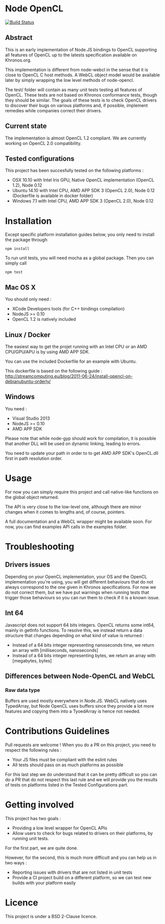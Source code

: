# Node OpenCL
 
[![Build Status](http://pub-ci.ioweb.fr/api/badge/github.com/ioweb-fr/node-opencl/status.svg?branch=master)](http://pub-ci.ioweb.fr/github.com/ioweb-fr/node-opencl)

## Abstract

This is an early implementation of Node.JS bindings to OpenCL supporting all features of OpenCL up to the latests specification available on Khronos.org.

This implementation is different from node-webcl in the sense that it is close to OpenCL C host methods. A WebCL object model would be available later by simply wrapping the low level methods of node-opencl.

The test/ folder will contain as many unit tests testing all features of OpenCL. These tests are not based on Khronos conformance tests, though they should be similar. The goals of these tests is to check OpenCL drivers to discover their bugs on various platforms and, if possible, implement remedies while companies correct their drivers.

## Current state

The implementation is almost OpenCL 1.2 compliant. We are currently working on OpenCL 2.0 compatibility.

## Tested configurations

This project has been succesfully tested on the following platforms  :

- OSX 10.10 with Intel Iris GPU, Native OpenCL implementation (OpenCL 1.2), Node 0.12
- Ubuntu 14.10 with Intel CPU, AMD APP SDK 3 (OpenCL 2.0), Node 0.12 (Dockerfile is available in docker folder)
- Windows 7.1 with Intel CPU, AMD APP SDK 3 (OpenCL 2.0), Node 0.12


# Installation

Except specific platform installation guides below, you only need to install the package through

```npm install```

To run unit tests, you will need mocha as a global package. Then you can simply call 

```npm test```

## Mac OS X

You should only need : 

- XCode Developers tools (for C++ bindings compilation)
- NodeJS >= 0.10
- OpenCL 1.2 is natively included

## Linux / Docker 

The easiest way to get the projet running with an Intel CPU or an AMD CPU/GPU/APU is by using AMD APP SDK.

You can use the included Dockerfile for an example with Ubuntu. 

This dockerfile is based on the following guide : http://streamcomputing.eu/blog/2011-06-24/install-opencl-on-debianubuntu-orderly/

## Windows

You need : 

- Visual Studio 2013
- NodeJS >= 0.10
- AMD APP SDK

Please note that while node-gyp should work for compilation, it is possible that another DLL will be used on dynamic linking, leading to errors.

You need to update your path in order to to get AMD APP SDK's OpenCL.dll first in path resolution order.

# Usage

For now you can simply require this project and call native-like functions on the global object returned. 

The API is very close to the low-level one, although there are minor changes when it comes to lengths and, of course, pointers.

A full documentation and a WebCL wrapper might be available soon. For now, you can find examples API calls in the examples folder.

# Troubleshooting

## Drivers issues

Depending on your OpenCL implementation, your OS and the OpenCL implementation you're using, you will get different behaviours that do not 
always correspond to the one given in Khronos specifications. For now we do not correct them, but we have put warnings when running tests that trigger
those behaviours so you can run them to check if it is a known issue. 

## Int 64

Javascript does not support 64 bits integers. OpenCL returns some int64, mainly in getInfo functions. To resolve this, we instead return a data structure
that changes depending on what kind of value is returned : 

- Instead of a 64 bits integer representing nanoseconds time, we return an array with [milliseconds, nanoseconds]
- Instead of a 64 bits integer representing bytes, we return an array with [megabytes, bytes]

## Differences between Node-OpenCL and WebCL

### Raw data type

Buffers are used mostly everywhere in Node.JS. WebCL natively uses TypedArray, but Node OpenCL uses buffers since
they provide a lot more features and copying them into a TyoedArray is hence not needed.

# Contributions Guidelines

Pull requests are welcome ! When you do a PR on this project, you need to respect the following rules : 

- Your JS files must be compliant with the eslint rules
- All tests should pass on as much platforms as possible

For this last step we do understand that it can be pretty difficult so you can do a PR that do not respect this last rule and we will provide you
the results of tests on platforms listed in the Tested Configurations part.

# Getting involved

This project has two goals :

- Providing a low level wrapper for OpenCL APIs
- Allow users to check for bugs related to drivers on their platforms, by running unit tests.

For the first part, we are quite done.

However, for the second, this is much more difficult and you can help us in two ways :

- Reporting issues with drivers that are not listed in unit tests
- Provide a CI project build on a different platform, so we can test new builds with your platform easily

# Licence

This project is under a BSD 2-Clause licence.
